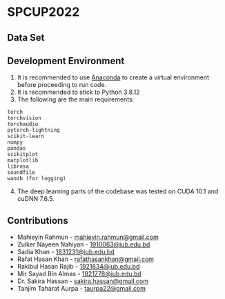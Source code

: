 # SPCUP2022

## Data Set 



## Development Environment
1. It is recommended to use [Anaconda](https://www.anaconda.com/) to create a virtual environment before proceeding to run code.
2. It is recommended to stick to Python 3.8.12
3. The following are the main requirements:
```
torch
torchvision
torchaudio
pytorch-lightning
scikit-learn
numpy
pandas
scikitplot
matplotlib
librosa
soundfile
wandb (for logging)
```
4. The deep learning parts of the codebase was tested on CUDA 10.1 and cuDNN 7.6.5.

## Contributions
 - Mahieyin Rahmun - mahieyin.rahmun@gmail.com
 - Zulker Nayeen Nahiyan - 1910063@iub.edu.bd
 - Sadia Khan - 1831231@iub.edu.bd
 - Rafat Hasan Khan - rafathasankhan@gmail.com
 - Rakibul Hasan Rajib - 1921834@iub.edu.bd
 - Mir Sayad Bin Almas - 1821778@iub.edu.bd
 - Dr. Sakira Hassan - sakira.hassan@gmail.com
 - Tanjim Taharat Aurpa - taurpa22@gmail.com
